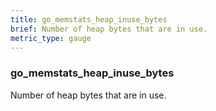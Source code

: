 ```yaml
---
title: go_memstats_heap_inuse_bytes
brief: Number of heap bytes that are in use.
metric_type: gauge
---
```

### go_memstats_heap_inuse_bytes

Number of heap bytes that are in use.